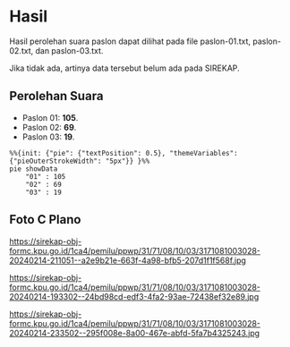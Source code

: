 # Hasil

Hasil perolehan suara paslon dapat dilihat pada file paslon-01.txt, paslon-02.txt, dan paslon-03.txt.

Jika tidak ada, artinya data tersebut belum ada pada SIREKAP.

## Perolehan Suara

 * Paslon 01: **105**.
 * Paslon 02: **69**.
 * Paslon 03: **19**.

```mermaid
%%{init: {"pie": {"textPosition": 0.5}, "themeVariables": {"pieOuterStrokeWidth": "5px"}} }%%
pie showData
    "01" : 105
    "02" : 69
    "03" : 19
```
## Foto C Plano

https://sirekap-obj-formc.kpu.go.id/1ca4/pemilu/ppwp/31/71/08/10/03/3171081003028-20240214-211051--a2e9b21e-663f-4a98-bfb5-207d1f1f568f.jpg

https://sirekap-obj-formc.kpu.go.id/1ca4/pemilu/ppwp/31/71/08/10/03/3171081003028-20240214-193302--24bd98cd-edf3-4fa2-93ae-72438ef32e89.jpg

https://sirekap-obj-formc.kpu.go.id/1ca4/pemilu/ppwp/31/71/08/10/03/3171081003028-20240214-233502--295f008e-8a00-467e-abfd-5fa7b4325243.jpg
